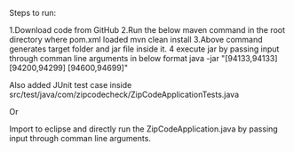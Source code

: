Steps to run:

1.Download code from GitHub 
2.Run the below maven command in the root directory where pom.xml loaded 
  mvn clean install 
3.Above command generates target folder and jar file inside it. 
4 execute jar by passing input through comman line arguments in below format
 java -jar <generated jar name> "[94133,94133] [94200,94299] [94600,94699]"

Also added JUnit test case inside src/test/java/com/zipcodecheck/ZipCodeApplicationTests.java

Or

Import to eclipse and directly run the ZipCodeApplication.java by passing input through comman line arguments.
   


  
  
